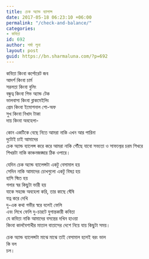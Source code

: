 ```yaml
---
title: চেক অ্যান্ড ব্যালান্স
date: 2017-05-18 06:23:10 +06:00
permalink: "/check-and-balance/"
categories:
- কবিতা
id: 692
author: শর্মা লুনা
layout: post
guid: https://bn.sharmaluna.com/?p=692
---
```


কবিতা কিংবা কর্পোরেট জব  
আদর্শ কিংবা চার্ম  
সরলতা কিংবা বুলিং  
বন্ধুত্ব কিংবা গিভ অ্যান্ড টেক  
ভালবাসা কিংবা ব্লাকমেইলিং  
প্রেম কিংবা ইমোশনাল শো-অফ  
সুখ কিংবা নিখাদ টাকা  
দায় কিংবা অবহেলা-

কোন একটিকে বেছে নিতে আমরা নাকি এখন আর পারিনা  
দুটোই চাই আমাদের  
চেক অ্যান্ড ব্যালেন্স করে করে আমরা নাকি পৌঁছে যাবো সভ্যতা ও সাফল্যের চরম শিখরে  
শিখরটা নাকি কাঞ্চনজঙ্ঘার ঠিক ওপারে।

যেদিন চেক অ্যান্ড ব্যালেন্সটা একটু বেসামাল হয়  
সেদিন নাকি আমাদের চোখগুলো একটু বিষণ্ণ হয়  
হাসি স্মিত হয়  
গলার স্বর কিছুটা ভারী হয়  
যাকে সহজে অবহেলা করি, তার কাছে ঘেঁষি  
যত্ন করে দেখি  
দু-এক কথা গভীর স্বরে বলেই ফেলি  
এবং লিখে ফেলি দু-চারটে যুগান্তকারী কবিতা  
যে কবিতা নাকি আমাদের বসন্তের দখিন হাওয়া  
কিংবা কালবৈশাখীর মাতাল বাতাসের দেশে নিয়ে যায় কিছুটা সময়।

চেক অ্যান্ড ব্যালেন্সটা মাঝে মাঝে তাই বেসামাল হলেই বরং ভাল  
কি বল  
চল।